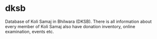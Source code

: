 # dksb
Database of Koli Samaj in Bhilwara (DKSB). There is all information about every member of Koli Samaj also have donation inventory, online examination, events etc.

